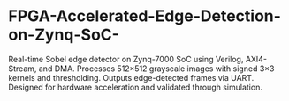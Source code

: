 # FPGA-Accelerated-Edge-Detection-on-Zynq-SoC-
Real-time Sobel edge detector on Zynq-7000 SoC using Verilog, AXI4-Stream, and DMA. Processes 512×512 grayscale images with signed 3×3 kernels and thresholding. Outputs edge-detected frames via UART. Designed for hardware acceleration and validated through simulation.
